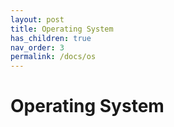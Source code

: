 ```yaml
---
layout: post
title: Operating System
has_children: true
nav_order: 3
permalink: /docs/os
---
```


# Operating System